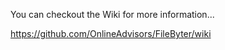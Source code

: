 You can checkout the Wiki for more information...

https://github.com/OnlineAdvisors/FileByter/wiki
